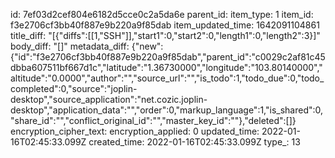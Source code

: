 id: 7ef03d2cef804e6182d5cce0c2a5da6e
parent_id: 
item_type: 1
item_id: f3e2706cf3bb40f887e9b220a9f85dab
item_updated_time: 1642091104861
title_diff: "[{\"diffs\":[[1,\"SSH\"]],\"start1\":0,\"start2\":0,\"length1\":0,\"length2\":3}]"
body_diff: "[]"
metadata_diff: {"new":{"id":"f3e2706cf3bb40f887e9b220a9f85dab","parent_id":"c0029c2af81c45dbba607511bf667d1c","latitude":"1.36730000","longitude":"103.80140000","altitude":"0.0000","author":"","source_url":"","is_todo":1,"todo_due":0,"todo_completed":0,"source":"joplin-desktop","source_application":"net.cozic.joplin-desktop","application_data":"","order":0,"markup_language":1,"is_shared":0,"share_id":"","conflict_original_id":"","master_key_id":""},"deleted":[]}
encryption_cipher_text: 
encryption_applied: 0
updated_time: 2022-01-16T02:45:33.099Z
created_time: 2022-01-16T02:45:33.099Z
type_: 13